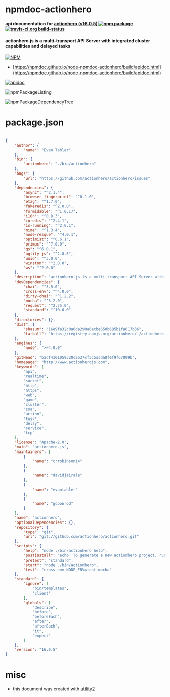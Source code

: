 # npmdoc-actionhero

#### api documentation for  [actionhero (v16.0.5)](http://www.actionherojs.com)  [![npm package](https://img.shields.io/npm/v/npmdoc-actionhero.svg?style=flat-square)](https://www.npmjs.org/package/npmdoc-actionhero) [![travis-ci.org build-status](https://api.travis-ci.org/npmdoc/node-npmdoc-actionhero.svg)](https://travis-ci.org/npmdoc/node-npmdoc-actionhero)

#### actionhero.js is a multi-transport API Server with integrated cluster capabilities and delayed tasks

[![NPM](https://nodei.co/npm/actionhero.png?downloads=true&downloadRank=true&stars=true)](https://www.npmjs.com/package/actionhero)

- [https://npmdoc.github.io/node-npmdoc-actionhero/build/apidoc.html](https://npmdoc.github.io/node-npmdoc-actionhero/build/apidoc.html)

[![apidoc](https://npmdoc.github.io/node-npmdoc-actionhero/build/screenCapture.buildCi.browser.%252Ftmp%252Fbuild%252Fapidoc.html.png)](https://npmdoc.github.io/node-npmdoc-actionhero/build/apidoc.html)

![npmPackageListing](https://npmdoc.github.io/node-npmdoc-actionhero/build/screenCapture.npmPackageListing.svg)

![npmPackageDependencyTree](https://npmdoc.github.io/node-npmdoc-actionhero/build/screenCapture.npmPackageDependencyTree.svg)



# package.json

```json

{
    "author": {
        "name": "Evan Tahler"
    },
    "bin": {
        "actionhero": "./bin/actionhero"
    },
    "bugs": {
        "url": "https://github.com/actionhero/actionhero/issues"
    },
    "dependencies": {
        "async": "^2.1.4",
        "browser_fingerprint": "^0.1.0",
        "etag": "^1.7.0",
        "fakeredis": "^2.0.0",
        "formidable": "^1.0.17",
        "i18n": "^0.8.3",
        "ioredis": "^2.4.1",
        "is-running": "^2.0.1",
        "mime": "^1.3.4",
        "node-resque": "^4.0.1",
        "optimist": "^0.6.1",
        "primus": "^7.0.0",
        "qs": "^6.0.1",
        "uglify-js": "^2.8.5",
        "uuid": "^3.0.0",
        "winston": "^2.0.0",
        "ws": "^2.0.0"
    },
    "description": "actionhero.js is a multi-transport API Server with integrated cluster capabilities and delayed tasks",
    "devDependencies": {
        "chai": "^3.5.0",
        "cross-env": "^4.0.0",
        "dirty-chai": "^1.2.2",
        "mocha": "^3.2.0",
        "request": "^2.75.0",
        "standard": "^10.0.0"
    },
    "directories": {},
    "dist": {
        "shasum": "16e9fa32c0a6da290a6acbe650b685b1fa617b36",
        "tarball": "https://registry.npmjs.org/actionhero/-/actionhero-16.0.5.tgz"
    },
    "engines": {
        "node": ">=4.0.0"
    },
    "gitHead": "badf4101059320c2637cf3c5acda8fef9f67009b",
    "homepage": "http://www.actionherojs.com",
    "keywords": [
        "api",
        "realtime",
        "socket",
        "http",
        "https",
        "web",
        "game",
        "cluster",
        "soa",
        "action",
        "task",
        "delay",
        "service",
        "tcp"
    ],
    "license": "Apache-2.0",
    "main": "actionhero.js",
    "maintainers": [
        {
            "name": "crrobinson14"
        },
        {
            "name": "davidjairala"
        },
        {
            "name": "evantahler"
        },
        {
            "name": "gcoonrod"
        }
    ],
    "name": "actionhero",
    "optionalDependencies": {},
    "repository": {
        "type": "git",
        "url": "git://github.com/actionhero/actionhero.git"
    },
    "scripts": {
        "help": "node ./bin/actionhero help",
        "postinstall": "echo 'To generate a new actionhero project, run \"node ./node_modules/.bin/actionhero generate\"'",
        "pretest": "standard",
        "start": "node ./bin/actionhero",
        "test": "cross-env NODE_ENV=test mocha"
    },
    "standard": {
        "ignore": [
            "bin/templates",
            "client"
        ],
        "globals": [
            "describe",
            "before",
            "beforeEach",
            "after",
            "afterEach",
            "it",
            "expect"
        ]
    },
    "version": "16.0.5"
}
```



# misc
- this document was created with [utility2](https://github.com/kaizhu256/node-utility2)
